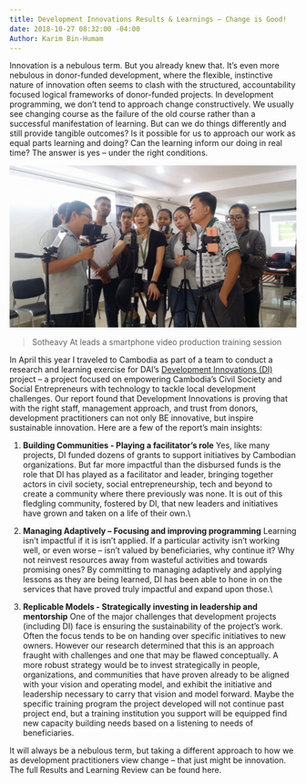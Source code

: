 ```yaml
---
title: Development Innovations Results & Learnings – Change is Good!
date: 2018-10-27 08:32:00 -04:00
Author: Karim Bin-Humam
---
```


Innovation is a nebulous term. But you  already knew that. It’s even more nebulous in donor-funded development, where the flexible, instinctive nature of innovation often seems to clash with the structured, accountability focused logical frameworks of donor-funded projects. In development programming, we don’t tend to approach change constructively. We usually see changing course as the failure of the old course rather than a successful manifestation of learning. But can we do things differently and still provide tangible outcomes? Is it possible for us to approach our work as equal parts learning and doing? Can the learning inform our doing in real time? The answer is yes – under the right conditions.

<!--more-->

![sotheavy.jpg](/uploads/sotheavy.jpg)

> Sotheavy At leads a smartphone video production training session

In April this year I traveled to Cambodia as part of a team to conduct a research and learning exercise for DAI’s [Development Innovations (DI)](https://www.development-innovations.org/) project – a project focused on empowering Cambodia’s Civil Society and Social Entrepreneurs with technology to tackle local development challenges. Our report found that Development Innovations is proving that with the right staff, management approach, and trust from donors, development practitioners can not only BE innovative, but inspire sustainable innovation. Here are a few of the report’s main insights:

1. **Building Communities - Playing a facilitator’s role**
   Yes, like many projects, DI funded dozens of grants to support initiatives by Cambodian organizations. But far more impactful than the disbursed funds is the role that DI has played as a facilitator and leader, bringing together actors in civil society, social entrepreneurship, tech and beyond to create a community where there previously was none. It is out of this fledgling community, fostered by DI, that new leaders and initiatives have grown and taken on a life of their own.\

2. **Managing Adaptively – Focusing and improving programming**
   Learning isn’t impactful if it is isn’t applied. If a particular activity isn’t working well, or even worse – isn’t valued by beneficiaries, why continue it? Why not reinvest resources away from wasteful activities and towards promising ones? By committing to managing adaptively and applying lessons as they are being learned, DI has been able to hone in on the services that have proved truly impactful and expand upon those.\

3. **Replicable Models - Strategically investing in leadership and mentorship**
   One of the major challenges that development projects (including DI) face is ensuring the sustainability of the project’s work. Often the focus tends to be on handing over specific initiatives to new owners. However our research determined that this is an approach fraught with challenges and one that may be flawed conceptually. A more robust strategy would be to invest strategically in people, organizations, and communities that have proven already to be aligned with your vision and operating model, and exhibit the initiative and leadership necessary to carry that vision and model forward. Maybe the specific training program the project developed will not continue past project end, but a training institution you support will be equipped find new capacity building needs based on a listening to needs of beneficiaries.

It will always be a nebulous term, but taking a different approach to how we as development practitioners view change – that just might be innovation. The full Results and Learning Review can be found here.